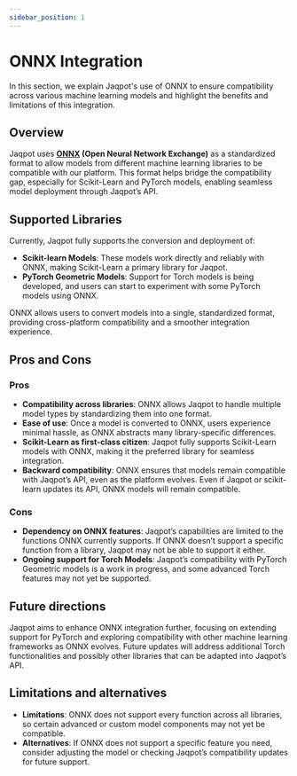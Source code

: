 ```yaml
---
sidebar_position: 1
---
```


# ONNX Integration

In this section, we explain Jaqpot's use of ONNX to ensure compatibility across various machine learning models and highlight the benefits and limitations of this integration.

## Overview

Jaqpot uses **[ONNX](https://onnx.ai/) (Open Neural Network Exchange)** as a standardized format to allow models from different machine learning libraries to be compatible with our platform. This format helps bridge the compatibility gap, especially for Scikit-Learn and PyTorch models, enabling seamless model deployment through Jaqpot’s API.

## Supported Libraries

Currently, Jaqpot fully supports the conversion and deployment of:
- **Scikit-learn Models**: These models work directly and reliably with ONNX, making Scikit-Learn a primary library for Jaqpot.
- **PyTorch Geometric Models**: Support for Torch models is being developed, and users can start to experiment with some PyTorch models using ONNX.

ONNX allows users to convert models into a single, standardized format, providing cross-platform compatibility and a smoother integration experience.

## Pros and Cons

### Pros
- **Compatibility across libraries**: ONNX allows Jaqpot to handle multiple model types by standardizing them into one format.
- **Ease of use**: Once a model is converted to ONNX, users experience minimal hassle, as ONNX abstracts many library-specific differences.
- **Scikit-Learn as first-class citizen**: Jaqpot fully supports Scikit-Learn models with ONNX, making it the preferred library for seamless integration.
- **Backward compatibility**: ONNX ensures that models remain compatible with Jaqpot’s API, even as the platform evolves. Even if Jaqpot or scikit-learn updates its API, ONNX models will remain compatible.

### Cons
- **Dependency on ONNX features**: Jaqpot’s capabilities are limited to the functions ONNX currently supports. If ONNX doesn’t support a specific function from a library, Jaqpot may not be able to support it either.
- **Ongoing support for Torch Models**: Jaqpot’s compatibility with PyTorch Geometric models is a work in progress, and some advanced Torch features may not yet be supported.

## Future directions

Jaqpot aims to enhance ONNX integration further, focusing on extending support for PyTorch and exploring compatibility with other machine learning frameworks as ONNX evolves. Future updates will address additional Torch functionalities and possibly other libraries that can be adapted into Jaqpot’s API.

## Limitations and alternatives

- **Limitations**: ONNX does not support every function across all libraries, so certain advanced or custom model components may not yet be compatible.
- **Alternatives**: If ONNX does not support a specific feature you need, consider adjusting the model or checking Jaqpot’s compatibility updates for future support.
